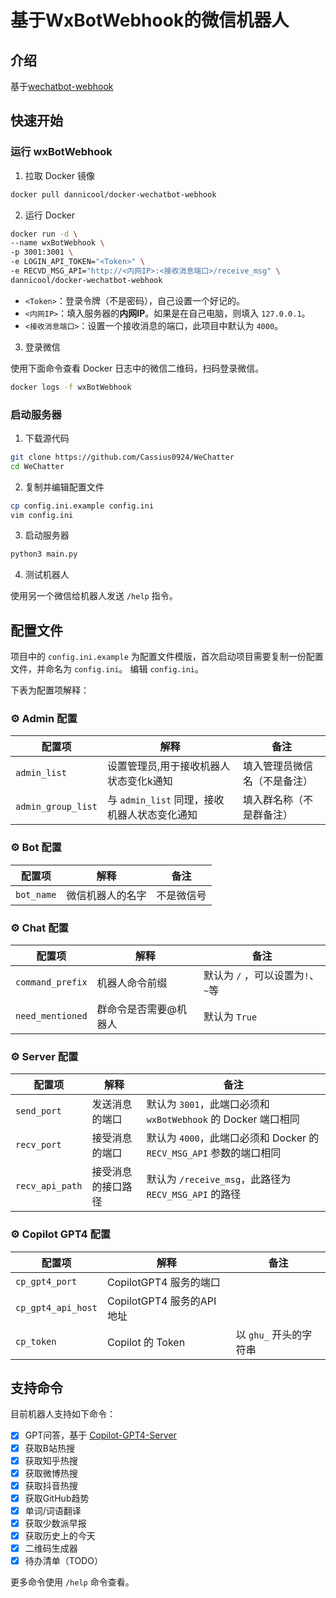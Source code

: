 # 基于WxBotWebhook的微信机器人

## 介绍

基于[wechatbot-webhook](https://github.com/danni-cool/wechatbot-webhook)

## 快速开始

### 运行 wxBotWebhook

1. 拉取 Docker 镜像

```bash
docker pull dannicool/docker-wechatbot-webhook
```

2. 运行 Docker

```bash
docker run -d \
--name wxBotWebhook \
-p 3001:3001 \
-e LOGIN_API_TOKEN="<Token>" \
-e RECVD_MSG_API="http://<内网IP>:<接收消息端口>/receive_msg" \
dannicool/docker-wechatbot-webhook
```

- `<Token>`：登录令牌（不是密码），自己设置一个好记的。
- `<内网IP>`：填入服务器的**内网IP**。如果是在自己电脑，则填入 `127.0.0.1`。
- `<接收消息端口>`：设置一个接收消息的端口，此项目中默认为 `4000`。

3. 登录微信

使用下面命令查看 Docker 日志中的微信二维码，扫码登录微信。

```bash
docker logs -f wxBotWebhook
```

### 启动服务器

1. 下载源代码

```bash
git clone https://github.com/Cassius0924/WeChatter
cd WeChatter
```

2. 复制并编辑配置文件

```bash
cp config.ini.example config.ini
vim config.ini
```

3. 启动服务器

```bash
python3 main.py
```

4. 测试机器人

使用另一个微信给机器人发送 `/help` 指令。

## 配置文件

项目中的 `config.ini.example` 为配置文件模版，首次启动项目需要复制一份配置文件，并命名为 `config.ini`。 编辑 `config.ini`。

下表为配置项解释：

### ⚙️ Admin 配置

| 配置项| 解释 |  备注 |
| --- | --- |  --- |
| `admin_list` | 设置管理员,用于接收机器人状态变化k通知 | 填入管理员微信名（不是备注）|
| `admin_group_list` | 与 `admin_list` 同理，接收机器人状态变化通知 | 填入群名称（不是群备注）|

### ⚙️ Bot 配置

| 配置项| 解释 |  备注 |
| --- | --- |  --- |
| `bot_name` | 微信机器人的名字 | 不是微信号 |

### ⚙️ Chat 配置

| 配置项| 解释 |  备注 |
| --- | --- |  --- |
| `command_prefix` | 机器人命令前缀 | 默认为 `/` ，可以设置为`!`、`~`等 |
| `need_mentioned` | 群命令是否需要@机器人 | 默认为 `True` |

### ⚙️ Server 配置

| 配置项| 解释 |  备注 |
| --- | --- |  --- |
| `send_port` | 发送消息的端口 | 默认为 `3001`，此端口必须和 `wxBotWebhook` 的 Docker 端口相同 |
| `recv_port` | 接受消息的端口 | 默认为 `4000`，此端口必须和 Docker 的 `RECV_MSG_API` 参数的端口相同 |
| `recv_api_path` | 接受消息的接口路径 | 默认为 `/receive_msg`，此路径为 `RECV_MSG_API` 的路径 |

### ⚙️ Copilot GPT4 配置

| 配置项| 解释 |  备注 |
| --- | --- |  --- |
| `cp_gpt4_port` | CopilotGPT4 服务的端口 | |
| `cp_gpt4_api_host` | CopilotGPT4 服务的API地址 | |
| `cp_token` | Copilot 的 Token | 以 `ghu_` 开头的字符串 |

## 支持命令

目前机器人支持如下命令：

- [x] GPT问答，基于 [Copilot-GPT4-Server](https://github.com/aaamoon/copilot-gpt4-service)
- [x] 获取B站热搜
- [x] 获取知乎热搜
- [x] 获取微博热搜
- [x] 获取抖音热搜
- [x] 获取GitHub趋势
- [x] 单词/词语翻译
- [x] 获取少数派早报
- [x] 获取历史上的今天
- [x] 二维码生成器
- [x] 待办清单（TODO）

更多命令使用 `/help` 命令查看。

